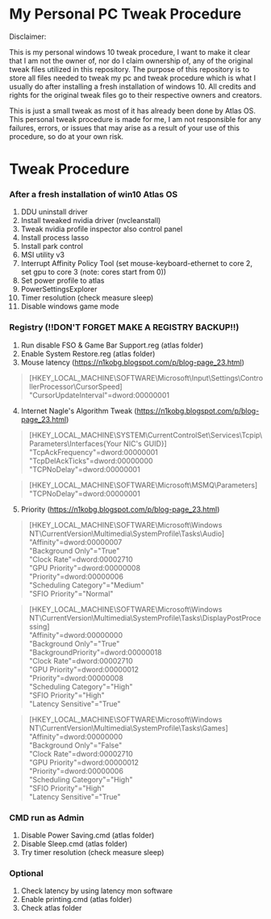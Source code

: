 # My Personal PC Tweak Procedure

Disclaimer:

This is my personal windows 10 tweak procedure, I want to make it clear that I am not the owner of, nor do I claim ownership of, any of the original tweak files utilized in this repository. The purpose of this repository is to store all files needed to tweak my pc and tweak procedure which is what I usually do after installing a fresh installation of windows 10. All credits and rights for the original tweak files go to their respective owners and creators.

This is just a small tweak as most of it has already been done by Atlas OS. 
This personal tweak procedure is made for me, I am not responsible for any failures, errors, or issues that may arise as a result of your use of this procedure, so do at your own risk.

# Tweak Procedure

### After a fresh installation of win10 Atlas OS
1.  DDU uninstall driver
2.  Install tweaked nvidia driver (nvcleanstall)
3.  Tweak nvidia profile inspector also control panel
4.  Install process lasso
5.  Install park control
6.  MSI utility v3
7.  Interrupt Affinity Policy Tool (set mouse-keyboard-ethernet to core 2, set gpu to core 3 (note: cores start from 0))
8.  Set power profile to atlas
9.  PowerSettingsExplorer
10. Timer resolution (check measure sleep)
11. Disable windows game mode

### Registry (!!DON'T FORGET MAKE A REGISTRY BACKUP!!)
1. Run disable FSO & Game Bar Support.reg (atlas folder)
2. Enable System Restore.reg (atlas folder)
3. Mouse latency (https://n1kobg.blogspot.com/p/blog-page_23.html)
>[HKEY_LOCAL_MACHINE\SOFTWARE\Microsoft\Input\Settings\ControllerProcessor\CursorSpeed]  
>"CursorUpdateInterval"=dword:00000001
4. Internet Nagle's Algorithm Tweak (https://n1kobg.blogspot.com/p/blog-page_23.html)
>[HKEY_LOCAL_MACHINE\SYSTEM\CurrentControlSet\Services\Tcpip\Parameters\Interfaces\{Your NIC's GUID}]  
>"TcpAckFrequency"=dword:00000001  
>"TcpDelAckTicks"=dword:00000000  
>"TCPNoDelay"=dword:00000001
  
>[HKEY_LOCAL_MACHINE\SOFTWARE\Microsoft\MSMQ\Parameters]  
>"TCPNoDelay"=dword:00000001
5. Priority (https://n1kobg.blogspot.com/p/blog-page_23.html)
>[HKEY_LOCAL_MACHINE\SOFTWARE\Microsoft\Windows NT\CurrentVersion\Multimedia\SystemProfile\Tasks\Audio]  
>"Affinity"=dword:00000007  
>"Background Only"="True"  
>"Clock Rate"=dword:00002710  
>"GPU Priority"=dword:00000008  
>"Priority"=dword:00000006  
>"Scheduling Category"="Medium"  
>"SFIO Priority"="Normal"

>[HKEY_LOCAL_MACHINE\SOFTWARE\Microsoft\Windows NT\CurrentVersion\Multimedia\SystemProfile\Tasks\DisplayPostProcessing]  
>"Affinity"=dword:00000000  
>"Background Only"="True"  
>"BackgroundPriority"=dword:00000018  
>"Clock Rate"=dword:00002710  
>"GPU Priority"=dword:00000012  
>"Priority"=dword:00000008  
>"Scheduling Category"="High"  
>"SFIO Priority"="High"  
>"Latency Sensitive"="True"  
  
>[HKEY_LOCAL_MACHINE\SOFTWARE\Microsoft\Windows NT\CurrentVersion\Multimedia\SystemProfile\Tasks\Games]  
>"Affinity"=dword:00000000  
>"Background Only"="False"  
>"Clock Rate"=dword:00002710  
>"GPU Priority"=dword:00000012  
>"Priority"=dword:00000006  
>"Scheduling Category"="High"  
>"SFIO Priority"="High"  
>"Latency Sensitive"="True"  

### CMD run as Admin
1. Disable Power Saving.cmd (atlas folder)
2. Disable Sleep.cmd (atlas folder)
3. Try timer resolution (check measure sleep)
   

### Optional
1. Check latency by using latency mon software
2. Enable printing.cmd (atlas folder)
3. Check atlas folder 
